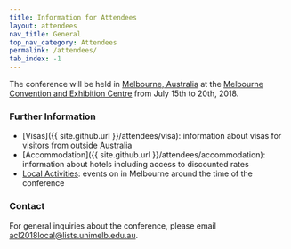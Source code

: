 ```yaml
---
title: Information for Attendees
layout: attendees
nav_title: General
top_nav_category: Attendees
permalink: /attendees/
tab_index: -1
---
```


The conference will be held in [Melbourne, Australia](https://www.melbourne.org/?utm_source=Microsite&utm_campaign=Computational%20Linguistics) at
the [Melbourne Convention and Exhibition Centre](http://mcec.com.au/) from July 15th to 20th, 2018.

### Further Information

* [Visas]({{ site.github.url }}/attendees/visa): information about visas for visitors from outside Australia
* [Accommodation]({{ site.github.url }}/attendees/accommodation): information about hotels including access to discounted rates
* [Local Activities](https://whatson.melbourne.vic.gov.au/winter/Pages/default.aspx): events on in Melbourne around the time of the conference

### Contact

For general inquiries about the conference, please email <acl2018local@lists.unimelb.edu.au>.
